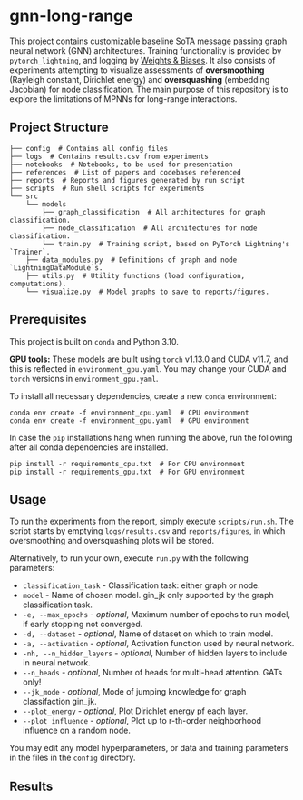 # gnn-long-range
This project contains customizable baseline SoTA message passing graph neural network (GNN) architectures. Training functionality is provided by `pytorch_lightning`, and logging by [Weights & Biases](https://wandb.ai/site). It also consists of experiments attempting to visualize assessments of **oversmoothing** (Rayleigh constant, Dirichlet energy) and **oversquashing** (embedding Jacobian) for node classification. The main purpose of this repository is to explore the limitations of MPNNs for long-range interactions.

## Project Structure

```shell
├── config  # Contains all config files
├── logs  # Contains results.csv from experiments
├── notebooks  # Notebooks, to be used for presentation
├── references  # List of papers and codebases referenced
├── reports  # Reports and figures generated by run script
├── scripts  # Run shell scripts for experiments
└── src
    └── models
        ├── graph_classification  # All architectures for graph classification.
        ├── node_classification  # All architectures for node classification.
        └── train.py  # Training script, based on PyTorch Lightning's `Trainer`.
    ├── data_modules.py  # Definitions of graph and node `LightningDataModule`s.
    ├── utils.py  # Utility functions (load configuration, computations).
    └── visualize.py  # Model graphs to save to reports/figures.

```

## Prerequisites

This project is built on `conda` and Python 3.10.

**GPU tools:** These models are built using `torch` v1.13.0 and CUDA v11.7, and this is reflected in `environment_gpu.yaml`. You may change your CUDA and `torch` versions in `environment_gpu.yaml`.

To install all necessary dependencies, create a new `conda` environment:
```shell
conda env create -f environment_cpu.yaml  # CPU environment
conda env create -f environment_gpu.yaml  # GPU environment
```

In case the `pip` installations hang when running the above, run the following after all conda dependencies are installed.
```shell
pip install -r requirements_cpu.txt  # For CPU environment
pip install -r requirements_gpu.txt  # For GPU environment
```

## Usage

To run the experiments from the report, simply execute `scripts/run.sh`. The script starts by emptying `logs/results.csv` and `reports/figures`, in which oversmoothing and oversquashing plots will be stored.

Alternatively, to run your own, execute `run.py` with the following parameters:
- `classification_task` - Classification task: either graph or node.
- `model` - Name of chosen model. gin_jk only supported by the graph classification task.
- `-e, --max_epochs` - *optional*, Maximum number of epochs to run model, if early stopping not converged.
- `-d, --dataset` - *optional*, Name of dataset on which to train model.
- `-a, --activation` - *optional*, Activation function used by neural network.
- `-nh, --n_hidden_layers` - *optional*, Number of hidden layers to include in neural network.
- `--n_heads` - *optional*, Number of heads for multi-head attention. GATs only!
- `--jk_mode` - *optional*, Mode of jumping knowledge for graph classifaction gin_jk.
- `--plot_energy` - *optional*, Plot Dirichlet energy pf each layer.
- `--plot_influence` - *optional*, Plot up to r-th-order neighborhood influence on a random node.

You may edit any model hyperparameters, or data and training parameters in the files in the `config` directory.

## Results
